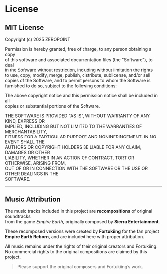 # License

## MIT License

Copyright (c) 2025 ZEROPOINT

Permission is hereby granted, free of charge, to any person obtaining a copy  
of this software and associated documentation files (the "Software"), to deal  
in the Software without restriction, including without limitation the rights  
to use, copy, modify, merge, publish, distribute, sublicense, and/or sell  
copies of the Software, and to permit persons to whom the Software is  
furnished to do so, subject to the following conditions:

The above copyright notice and this permission notice shall be included in all  
copies or substantial portions of the Software.

THE SOFTWARE IS PROVIDED "AS IS", WITHOUT WARRANTY OF ANY KIND, EXPRESS OR  
IMPLIED, INCLUDING BUT NOT LIMITED TO THE WARRANTIES OF MERCHANTABILITY,  
FITNESS FOR A PARTICULAR PURPOSE AND NONINFRINGEMENT. IN NO EVENT SHALL THE  
AUTHORS OR COPYRIGHT HOLDERS BE LIABLE FOR ANY CLAIM, DAMAGES OR OTHER  
LIABILITY, WHETHER IN AN ACTION OF CONTRACT, TORT OR OTHERWISE, ARISING FROM,  
OUT OF OR IN CONNECTION WITH THE SOFTWARE OR THE USE OR OTHER DEALINGS IN THE  
SOFTWARE.

---

## Music Attribution

The music tracks included in this project are **recompositions** of original soundtracks  
from the game *Empire Earth*, originally composed by **Sierra Entertainment**.

These recomposed versions were created by **Fortukiing** for the fan project  
**Empire Earth Reborn**, and are included here with proper attribution.

All music remains under the rights of their original creators and Fortukiing.  
No commercial rights to the original compositions are claimed by this project.

> Please support the original composers and Fortukiing’s work.
